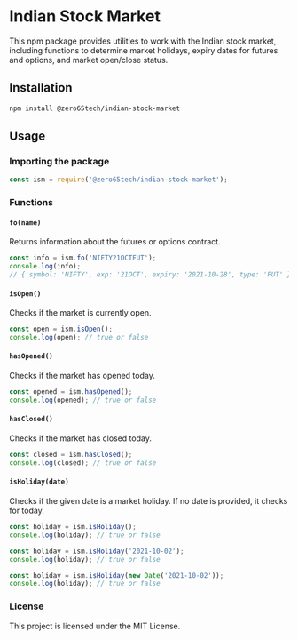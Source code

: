 # Indian Stock Market

This npm package provides utilities to work with the Indian stock market, including functions to determine market holidays, expiry dates for futures and options, and market open/close status.

## Installation

```sh
npm install @zero65tech/indian-stock-market
```

## Usage

### Importing the package

```javascript
const ism = require('@zero65tech/indian-stock-market');
```

### Functions

#### `fo(name)`

Returns information about the futures or options contract.

```javascript
const info = ism.fo('NIFTY21OCTFUT');
console.log(info);
// { symbol: 'NIFTY', exp: '21OCT', expiry: '2021-10-28', type: 'FUT' }
```

#### `isOpen()`

Checks if the market is currently open.

```javascript
const open = ism.isOpen();
console.log(open); // true or false
```

#### `hasOpened()`

Checks if the market has opened today.

```javascript
const opened = ism.hasOpened();
console.log(opened); // true or false
```

#### `hasClosed()`

Checks if the market has closed today.

```javascript
const closed = ism.hasClosed();
console.log(closed); // true or false
```

#### `isHoliday(date)`

Checks if the given date is a market holiday. If no date is provided, it checks for today.

```javascript
const holiday = ism.isHoliday();
console.log(holiday); // true or false
```

```javascript
const holiday = ism.isHoliday('2021-10-02');
console.log(holiday); // true or false
```

```javascript
const holiday = ism.isHoliday(new Date('2021-10-02'));
console.log(holiday); // true or false
```

### License

This project is licensed under the MIT License.